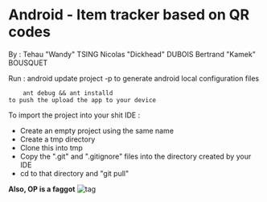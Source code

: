 Android - Item tracker based on QR codes
===============

By :
    Tehau "Wandy" TSING
    Nicolas "Dickhead" DUBOIS
    Bertrand "Kamek" BOUSQUET


Run :
        android update project -p <path to project>
    to generate android local configuration files
            
        ant debug && ant installd
    to push the upload the app to your device


To import the project into your shit IDE :
- Create an empty project using the same name
- Create a tmp directory
- Clone this into tmp
- Copy the ".git" and ".gitignore" files into the directory created by your IDE 
- cd to that directory and "git pull"


**Also, OP is a faggot**
![tag](http://kamek-pf.github.io/img/op_helmet.png)
